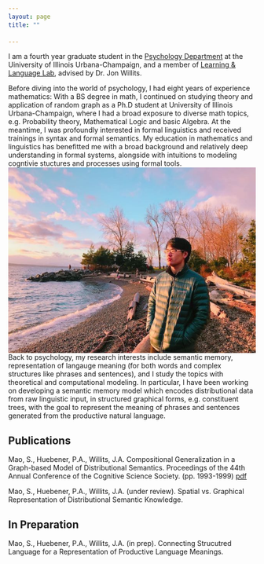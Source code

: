 ```yaml
---
layout: page
title: ""

---
```


I am a fourth year graduate student in the [Psychology Department](https://psychology.illinois.edu/) at the Uiniversity of Illinois Urbana-Champaign, and a member of [Learning & Language Lab](http://learninglanguagelab.org/), advised by Dr. Jon Willits. 

Before diving into the world of psychology, I had eight years of experience mathematics: With a BS degree in math, I continued on studying theory and application of random graph as a Ph.D student at University of Illinois Urbana-Champaign, where I had a broad exposure to diverse math topics, e.g. Probability theory, Mathematical Logic and basic Algebra. At the meantime, I was profoundly interested in formal linguistics and received trainings in syntax and formal semantics. My education in mathematics and linguistics has benefitted me with a broad background and relatively deep understanding in formal systems, alongside with intuitions to modeling cogntivie stuctures and processes using formal tools. <img style="float: right;" src="/assets/shufan.jpeg">

Back to psychology, my research interests include semantic memory, representation of langauge meaning (for both words and complex structures like phrases and sentences), and I study the topics with theoretical and computational modeling. In particular, I have been working on developing a semantic memory model which encodes distributional data from raw linguistic input, in structured graphical forms, e.g. constituent trees, with the goal to represent the meaning of phrases and sentences generated from the productive natural language. 


## Publications

Mao, S., Huebener, P.A., Willits, J.A. Compositional Generalization in a Graph-based Model of Distributional Semantics. Proceedings of the 44th Annual Conference of the Cognitive Science Society. (pp. 1993-1999) [pdf](https://escholarship.org/uc/item/0v7677s9)

Mao, S., Huebener, P.A., Willits, J.A. (under review). Spatial vs. Graphical Representation of Distributional Semantic Knowledge.

## In Preparation
Mao, S., Huebener, P.A., Willits, J.A. (in prep). Connecting Strucutred Language for a Representation of Productive Language Meanings.
